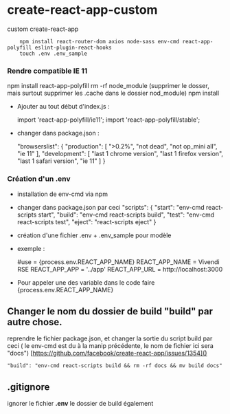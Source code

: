 # create-react-app-custom
custom create-react-app


```
	npm install react-router-dom axios node-sass env-cmd react-app-polyfill eslint-plugin-react-hooks
	touch .env .env_sample
```


### Rendre compatible IE 11

npm install react-app-polyfill
rm -rf node_module (supprimer le dosser, mais surtout supprimer les .cache dans le dossier nod_module)
npm install 

- Ajouter au tout début d'index.js :  
	
	import 'react-app-polyfill/ie11';
	import 'react-app-polyfill/stable';

- changer dans package.json : 
 
	"browserslist": {
		"production": [
		">0.2%",
		"not dead",
		"not op_mini all",
		"ie 11"
		],
		"development": [
		"last 1 chrome version",
		"last 1 firefox version",
		"last 1 safari version",
		"ie 11"
		]
	}


### Création d'un .env
- installation de env-cmd via npm
- changer dans package.json par ceci 
	"scripts": {
		"start": "env-cmd react-scripts start",
		"build": "env-cmd react-scripts build",
		"test": "env-cmd react-scripts test",
		"eject": "react-scripts eject"
	}
- création d'une fichier .env + .env_sample pour modèle
- exemple : 

	#use = {process.env.REACT_APP_NAME}
	REACT_APP_NAME = Vivendi RSE 
	REACT_APP_APP = '../app'
	REACT_APP_URL = http://localhost:3000

- Pour appeler une des variable dans le code faire {process.env.REACT_APP_NAME}


## Changer le nom du dossier de build "build" par autre chose.

reprendre le fichier package.json, et changer la sortie du script build par ceci ( le env-cmd est du à la manip précédente, le nom de fichier ici sera "docs") [https://github.com/facebook/create-react-app/issues/1354]()

	"build": "env-cmd react-scripts build && rm -rf docs && mv build docs"

## .gitignore
ignorer le fichier **.env** le dossier de build également